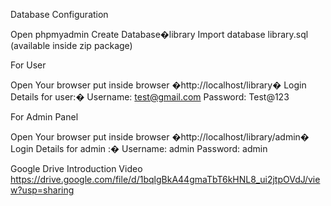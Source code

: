 Database Configuration

Open phpmyadmin
Create Database�library
Import database library.sql (available inside zip package)

For User

Open Your browser put inside browser �http://localhost/library�
Login Details for user:�
Username: test@gmail.com
Password: Test@123

For Admin Panel

Open Your browser put inside browser �http://localhost/library/admin�
Login Details for admin :�
Username: admin
Password: admin


Google Drive Introduction Video
https://drive.google.com/file/d/1bqlgBkA44gmaTbT6kHNL8_ui2jtpOVdJ/view?usp=sharing
